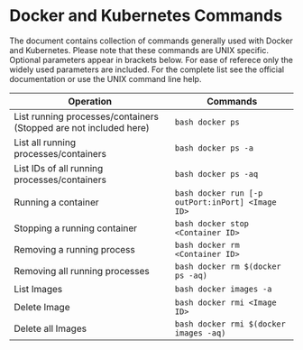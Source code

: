 # Docker and Kubernetes Commands
The document contains collection of commands generally used with Docker and Kubernetes. Please note that these commands are UNIX specific.
Optional parameters appear in brackets below. For ease of referece only the widely used parameters are included. For the complete list see the official documentation or use the UNIX command line help.

Operation | Commands
--- | ---
List running processes/containers (Stopped are not included here) | ```bash docker ps ```
List all running processes/containers | ```bash docker ps -a```
List IDs of all running processes/containers | ```bash docker ps -aq```
Running a container | ```bash docker run [-p outPort:inPort] <Image ID>```
Stopping a running container | ```bash docker stop <Container ID>```
Removing a running process | ```bash docker rm <Container ID>```
Removing all running processes | ```bash docker rm $(docker ps -aq)```
List Images | ```bash docker images -a```
Delete Image | ```bash docker rmi <Image ID>```
Delete all Images | ```bash docker rmi $(docker images -aq)```

